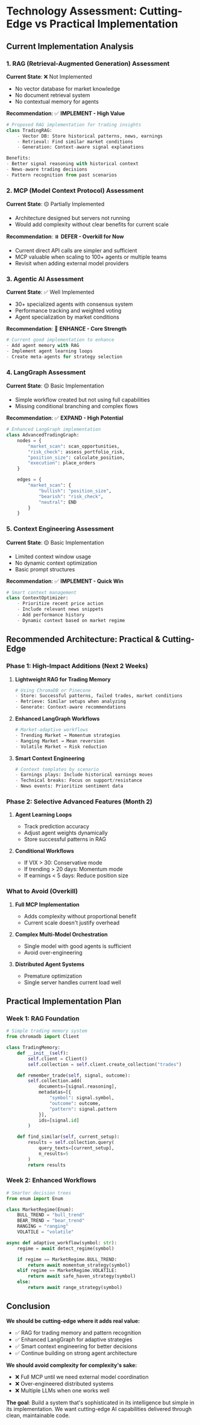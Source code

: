 # Technology Assessment: Cutting-Edge vs Practical Implementation

## Current Implementation Analysis

### 1. RAG (Retrieval-Augmented Generation) Assessment

**Current State**: ❌ Not Implemented
- No vector database for market knowledge
- No document retrieval system
- No contextual memory for agents

**Recommendation**: ✅ **IMPLEMENT - High Value**
```python
# Proposed RAG implementation for trading insights
class TradingRAG:
    - Vector DB: Store historical patterns, news, earnings
    - Retrieval: Find similar market conditions
    - Generation: Context-aware signal explanations

Benefits:
- Better signal reasoning with historical context
- News-aware trading decisions
- Pattern recognition from past scenarios
```

### 2. MCP (Model Context Protocol) Assessment

**Current State**: 🟡 Partially Implemented
- Architecture designed but servers not running
- Would add complexity without clear benefits for current scale

**Recommendation**: ⏸️ **DEFER - Overkill for Now**
- Current direct API calls are simpler and sufficient
- MCP valuable when scaling to 100+ agents or multiple teams
- Revisit when adding external model providers

### 3. Agentic AI Assessment

**Current State**: ✅ Well Implemented
- 30+ specialized agents with consensus system
- Performance tracking and weighted voting
- Agent specialization by market conditions

**Recommendation**: 🚀 **ENHANCE - Core Strength**
```python
# Current good implementation to enhance
- Add agent memory with RAG
- Implement agent learning loops
- Create meta-agents for strategy selection
```

### 4. LangGraph Assessment

**Current State**: 🟡 Basic Implementation
- Simple workflow created but not using full capabilities
- Missing conditional branching and complex flows

**Recommendation**: ✅ **EXPAND - High Potential**
```python
# Enhanced LangGraph implementation
class AdvancedTradingGraph:
    nodes = {
        "market_scan": scan_opportunities,
        "risk_check": assess_portfolio_risk,
        "position_size": calculate_position,
        "execution": place_orders
    }

    edges = {
        "market_scan": {
            "bullish": "position_size",
            "bearish": "risk_check",
            "neutral": END
        }
    }
```

### 5. Context Engineering Assessment

**Current State**: 🟡 Basic Implementation
- Limited context window usage
- No dynamic context optimization
- Basic prompt structures

**Recommendation**: ✅ **IMPLEMENT - Quick Win**
```python
# Smart context management
class ContextOptimizer:
    - Prioritize recent price action
    - Include relevant news snippets
    - Add performance history
    - Dynamic context based on market regime
```

## Recommended Architecture: Practical & Cutting-Edge

### Phase 1: High-Impact Additions (Next 2 Weeks)

1. **Lightweight RAG for Trading Memory**
   ```python
   # Using ChromaDB or Pinecone
   - Store: Successful patterns, failed trades, market conditions
   - Retrieve: Similar setups when analyzing
   - Generate: Context-aware recommendations
   ```

2. **Enhanced LangGraph Workflows**
   ```python
   # Market-adaptive workflows
   - Trending Market → Momentum strategies
   - Ranging Market → Mean reversion
   - Volatile Market → Risk reduction
   ```

3. **Smart Context Engineering**
   ```python
   # Context templates by scenario
   - Earnings plays: Include historical earnings moves
   - Technical breaks: Focus on support/resistance
   - News events: Prioritize sentiment data
   ```

### Phase 2: Selective Advanced Features (Month 2)

1. **Agent Learning Loops**
   - Track prediction accuracy
   - Adjust agent weights dynamically
   - Store successful patterns in RAG

2. **Conditional Workflows**
   - If VIX > 30: Conservative mode
   - If trending > 20 days: Momentum mode
   - If earnings < 5 days: Reduce position size

### What to Avoid (Overkill)

1. **Full MCP Implementation**
   - Adds complexity without proportional benefit
   - Current scale doesn't justify overhead

2. **Complex Multi-Model Orchestration**
   - Single model with good agents is sufficient
   - Avoid over-engineering

3. **Distributed Agent Systems**
   - Premature optimization
   - Single server handles current load well

## Practical Implementation Plan

### Week 1: RAG Foundation
```python
# Simple trading memory system
from chromadb import Client

class TradingMemory:
    def __init__(self):
        self.client = Client()
        self.collection = self.client.create_collection("trades")

    def remember_trade(self, signal, outcome):
        self.collection.add(
            documents=[signal.reasoning],
            metadatas=[{
                "symbol": signal.symbol,
                "outcome": outcome,
                "pattern": signal.pattern
            }],
            ids=[signal.id]
        )

    def find_similar(self, current_setup):
        results = self.collection.query(
            query_texts=[current_setup],
            n_results=5
        )
        return results
```

### Week 2: Enhanced Workflows
```python
# Smarter decision trees
from enum import Enum

class MarketRegime(Enum):
    BULL_TREND = "bull_trend"
    BEAR_TREND = "bear_trend"
    RANGING = "ranging"
    VOLATILE = "volatile"

async def adaptive_workflow(symbol: str):
    regime = await detect_regime(symbol)

    if regime == MarketRegime.BULL_TREND:
        return await momentum_strategy(symbol)
    elif regime == MarketRegime.VOLATILE:
        return await safe_haven_strategy(symbol)
    else:
        return await range_strategy(symbol)
```

## Conclusion

**We should be cutting-edge where it adds real value:**
- ✅ RAG for trading memory and pattern recognition
- ✅ Enhanced LangGraph for adaptive strategies
- ✅ Smart context engineering for better decisions
- ✅ Continue building on strong agent architecture

**We should avoid complexity for complexity's sake:**
- ❌ Full MCP until we need external model coordination
- ❌ Over-engineered distributed systems
- ❌ Multiple LLMs when one works well

**The goal**: Build a system that's sophisticated in its intelligence but simple in its implementation. We want cutting-edge AI capabilities delivered through clean, maintainable code.
